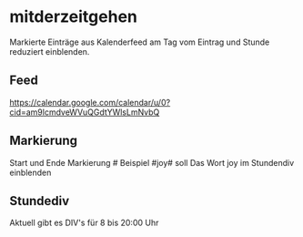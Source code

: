 # mitderzeitgehen

Markierte Einträge aus Kalenderfeed am Tag vom Eintrag und Stunde reduziert einblenden.

## Feed 
https://calendar.google.com/calendar/u/0?cid=am9lcmdveWVuQGdtYWlsLmNvbQ

## Markierung 
Start und Ende Markierung # Beispiel #joy# soll Das Wort joy im Stundendiv einblenden

## Stundediv 
Aktuell gibt es DIV's für 8 bis 20:00 Uhr

